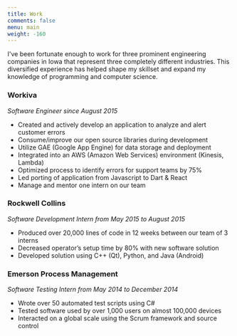 ```yaml
---
title: Work
comments: false
menu: main
weight: -160
---
```


I've been fortunate enough to work for three prominent engineering companies in Iowa that represent three completely different industries. This diversified experience has helped shape my skillset and expand my knowledge of programming and computer science.

### Workiva
*Software Engineer since August 2015*

- Created and actively develop an application to analyze and alert customer errors
- Consume/improve our open source libraries during development
- Utilize GAE (Google App Engine) for data storage and deployment
- Integrated into an AWS (Amazon Web Services) environment (Kinesis, Lambda)
- Optimized process to identify errors for support teams by 75%
- Led porting of application from Javascript to Dart & React
- Manage and mentor one intern on our team

### Rockwell Collins
*Software Development Intern from May 2015 to August 2015*

- Produced over 20,000 lines of code in 12 weeks between our team of 3 interns
- Decreased operator’s setup time by 80% with new software solution
- Developed solution using C++ (Qt), Python, and Java (Android)

### Emerson Process Management
*Software Testing Intern from May 2014 to December 2014​*

- Wrote over 50 automated test scripts using C#
- Tested software used by over 1,000 users on almost 100,000 devices
- Interacted on a global scale using the Scrum framework and source control
